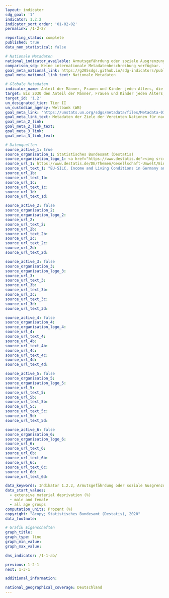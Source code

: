 ```yaml
---
layout: indicator
sdg_goal: '1'
indicator: 1.2.2
indicator_sort_order: '01-02-02'
permalink: /1-2-2/

reporting_status: complete
published: true
data_non_statistical: false

# Nationale Metadaten
national_indicator_available: Armutsgefährdung oder soziale Ausgrenzung (nach Eurostat-Definition) <br> Erhebliche materielle Deprivation
comparison_sdg: Keine internationale Metadatenbeschreibung verfügbar.
goal_meta_national_link: https://g205sdgs.github.io/sdg-indicators/public/MetaDe/1.2.2.pdf
goal_meta_national_link_text: Nationale Metadaten

# Globale Metadaten
indicator_name: Anteil der Männer, Frauen und Kinder jeden Alters, die in Armut in all ihren Dimensionen gemäß nationaler Definitionen leben
target: Bis 2030 den Anteil der Männer, Frauen und Kinder jeden Alters, die in Armut in all ihren Dimensionen nach der jeweiligen nationalen Definition leben, mindestens um die Hälfte senken
target_id: '1.2'
un_designated_tier: Tier II
un_custodian_agency: Weltbank (WB)
goal_meta_link: 'https://unstats.un.org/sdgs/metadata/files/Metadata-01-02-02.pdf'
goal_meta_link_text: Metadaten der Ziele der Vereinten Nationen für nachhaltige Entwicklung
goal_meta_2_link: 
goal_meta_2_link_text: 
goal_meta_3_link: 
goal_meta_3_link_text: 

# Datenquellen
source_active_1: true
source_organisation_1: Statistisches Bundesamt (Destatis)
source_organisation_logo_1: <a href="https://www.destatis.de"><img src="https://g205sdgs.github.io/sdg-indicators/public/logos/destatis.png" alt="Logo destatis" /></a>
source_url_1: https://www.destatis.de/DE/Themen/Gesellschaft-Umwelt/Einkommen-Konsum-Lebensbedingungen/Lebensbedingungen-Armutsgefaehrdung/_inhalt.html#sprg233586
source_url_text_1: "EU-SILC, Income and Living Conditions in Germany and the European Union - Fachserie 15, Reihe 3"
source_url_1b: 
source_url_text_1b: 
source_url_1c: 
source_url_text_1c: 
source_url_1d: 
source_url_text_1d: 

source_active_2: false
source_organisation_2: 
source_organisation_logo_2: 
source_url_2: 
source_url_text_2: 
source_url_2b: 
source_url_text_2b: 
source_url_2c: 
source_url_text_2c: 
source_url_2d: 
source_url_text_2d: 

source_active_3: false
source_organisation_3: 
source_organisation_logo_3: 
source_url_3: 
source_url_text_3: 
source_url_3b: 
source_url_text_3b: 
source_url_3c: 
source_url_text_3c: 
source_url_3d: 
source_url_text_3d: 

source_active_4: false
source_organisation_4: 
source_organisation_logo_4: 
source_url_4: 
source_url_text_4: 
source_url_4b: 
source_url_text_4b: 
source_url_4c: 
source_url_text_4c: 
source_url_4d: 
source_url_text_4d: 

source_active_5: false
source_organisation_5: 
source_organisation_logo_5: 
source_url_5: 
source_url_text_5: 
source_url_5b: 
source_url_text_5b: 
source_url_5c: 
source_url_text_5c: 
source_url_5d: 
source_url_text_5d: 

source_active_6: false
source_organisation_6: 
source_organisation_logo_6: 
source_url_6: 
source_url_text_6: 
source_url_6b: 
source_url_text_6b: 
source_url_6c: 
source_url_text_6c: 
source_url_6d: 
source_url_text_6d: 

data_keywords: Indikator 1.2.2, Armutsgefährdung oder soziale Ausgrenzung (nach Eurostat-Definition), Erhebliche materielle Deprivation
data_start_values:
  - extensive material deprivation (%)
  - male and female
  - all age groups
computation_units: Prozent (%)
copyright: "&copy; Statistisches Bundesamt (Destatis), 2020"
data_footnote: 

# Grafik Eigenschaften
graph_title: 
graph_type: line
graph_min_value: 
graph_max_value: 

dns_indicator: /1-1-ab/

previous: 1-2-1
next: 1-3-1

additional_information: 

national_geographical_coverage: Deutschland
---
```


